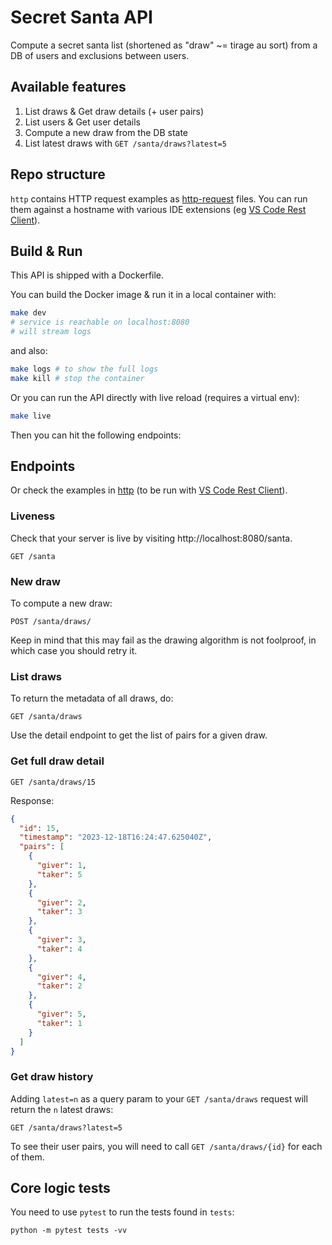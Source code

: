 # Secret Santa API

Compute a secret santa list (shortened as "draw" ~= tirage au sort) from a DB of users and exclusions between users.

## Available features

1. List draws & Get draw details (+ user pairs)
2. List users & Get user details
3. Compute a new draw from the DB state
4. List latest draws with `GET /santa/draws?latest=5`

## Repo structure

`http` contains HTTP request examples as [http-request](https://www.jetbrains.com/help/idea/exploring-http-syntax.html) files. You can run them against a hostname with various IDE extensions (eg [VS Code Rest Client](https://marketplace.visualstudio.com/items?itemName=humao.rest-client)).

## Build & Run

This API is shipped with a Dockerfile.

You can build the Docker image & run it in a local container with:

```sh
make dev
# service is reachable on localhost:8080
# will stream logs
```

and also:

```sh
make logs # to show the full logs
make kill # stop the container
```

Or you can run the API directly with live reload (requires a virtual env):

```sh
make live
```

Then you can hit the following endpoints:

## Endpoints

Or check the examples in [http](http) (to be run with [VS Code Rest Client](https://marketplace.visualstudio.com/items?itemName=humao.rest-client)).

### Liveness

Check that your server is live by visiting http://localhost:8080/santa.

```http
GET /santa
```

### New draw

To compute a new draw:

```http
POST /santa/draws/
```

Keep in mind that this may fail as the drawing algorithm is not foolproof, in which case you should retry it.

### List draws

To return the metadata of all draws, do:

```http
GET /santa/draws
```

Use the detail endpoint to get the list of pairs for a given draw.

### Get full draw detail

```http
GET /santa/draws/15
```
Response:
```json
{
  "id": 15,
  "timestamp": "2023-12-18T16:24:47.625040Z",
  "pairs": [
    {
      "giver": 1,
      "taker": 5
    },
    {
      "giver": 2,
      "taker": 3
    },
    {
      "giver": 3,
      "taker": 4
    },
    {
      "giver": 4,
      "taker": 2
    },
    {
      "giver": 5,
      "taker": 1
    }
  ]
}
```

### Get draw history

Adding `latest=n` as a query param to your `GET /santa/draws` request will return the `n` latest draws:

```http
GET /santa/draws?latest=5
```

To see their user pairs, you will need to call `GET /santa/draws/{id}` for each of them.

## Core logic tests

You need to use `pytest` to run the tests found in `tests`:

```
python -m pytest tests -vv
```
